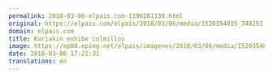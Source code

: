 ```yaml
---
permalink: 2018-03-06-elpais.com-1196281330.html
original: https://elpais.com/elpais/2018/03/06/media/1520354815_748251.html#?ref=rss&format=simple&link=link
domain: elpais.com
title: Kariakin exhibe colmillos
image: https://ep00.epimg.net/elpais/imagenes/2018/03/06/media/1520354815_748251_1520354895_rrss_normal.jpg
date: 2018-03-06 17:21:31
translations: en
---
```


